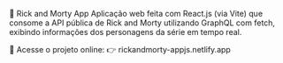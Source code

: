 🚀 Rick and Morty App
Aplicação web feita com React.js (via Vite) que consome a API pública de Rick and Morty utilizando GraphQL com fetch, exibindo informações dos personagens da série em tempo real.

<!-- opcional, se tiver uma imagem de preview -->

🔗 Acesse o projeto online:
👉 rickandmorty-appjs.netlify.app
